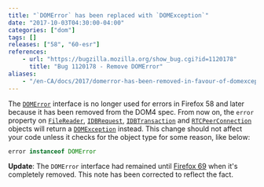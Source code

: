 ```yaml
---
title: "`DOMError` has been replaced with `DOMException`"
date: "2017-10-03T04:30:00-04:00"
categories: ["dom"]
tags: []
releases: ["58", "60-esr"]
references:
    - url: "https://bugzilla.mozilla.org/show_bug.cgi?id=1120178"
      title: "Bug 1120178 - Remove DOMError"
aliases:
    - "/en-CA/docs/2017/domerror-has-been-removed-in-favour-of-domexception/"
---
```

The [`DOMError`](https://developer.mozilla.org/docs/Web/API/DOMError) interface is no longer used for errors in Firefox 58 and later because it has been removed from the DOM4 spec. From now on, the `error` property on [`FileReader`](https://developer.mozilla.org/docs/Web/API/FileReader), [`IDBRequest`](https://developer.mozilla.org/docs/Web/API/IDBRequest), [`IDBTransaction`](https://developer.mozilla.org/docs/Web/API/IDBTransaction) and [`RTCPeerConnection`](https://developer.mozilla.org/docs/Web/API/RTCPeerConnection) objects will return a [`DOMException`](https://developer.mozilla.org/docs/Web/API/DOMException) instead. This change should not affect your code unless it checks for the object type for some reason, like below:

```js
error instanceof DOMError
```

**Update**: The `DOMError` interface had remained until [Firefox 69](https://www.fxsitecompat.dev/en-CA/docs/2019/domerror-has-been-completely-removed/) when it's completely removed. This note has been corrected to reflect the fact.
